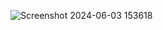 ![Screenshot 2024-06-03 153618](https://github.com/Anubhav-Mandal/SOME-CSS/assets/130059545/e0780243-ebe2-44c8-8f37-ed638697933a)

